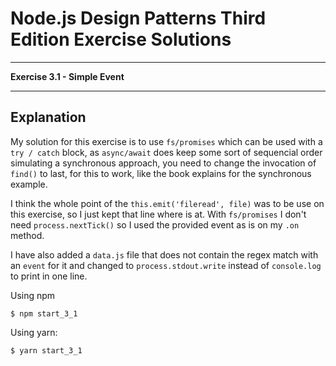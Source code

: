 
# Node.js Design Patterns Third Edition Exercise Solutions

---

**Exercise 3.1 - Simple Event**

---

## Explanation

My solution for this exercise is to use `fs/promises` which can be used with a `try / catch` block, as `async/await` does keep some sort of sequencial order simulating a synchronous approach, you need to change the invocation of `find()` to last, for this to work, like the book explains for the synchronous example. 

I think the whole point of the `this.emit('fileread', file)` was to be use on this exercise, so I just kept that line where is at. With `fs/promises` I don't need `process.nextTick()` so I used the provided event as is on my `.on` method.

I have also added a `data.js` file that does not contain the regex match with an `event` for it and changed to `process.stdout.write` instead of `console.log` to print in one line.

Using npm

```console
$ npm start_3_1
```

Using yarn:

```console
$ yarn start_3_1
```

